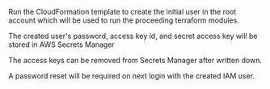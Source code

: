 Run the CloudFormation template to create the initial user in the root account which will be used to run the proceeding terraform modules. 

The created user's password, access key id, and secret access key will be stored in AWS Secrets Manager

The access keys can be removed from Secrets Manager after written down.

A password reset will be required on next login with the created IAM user.